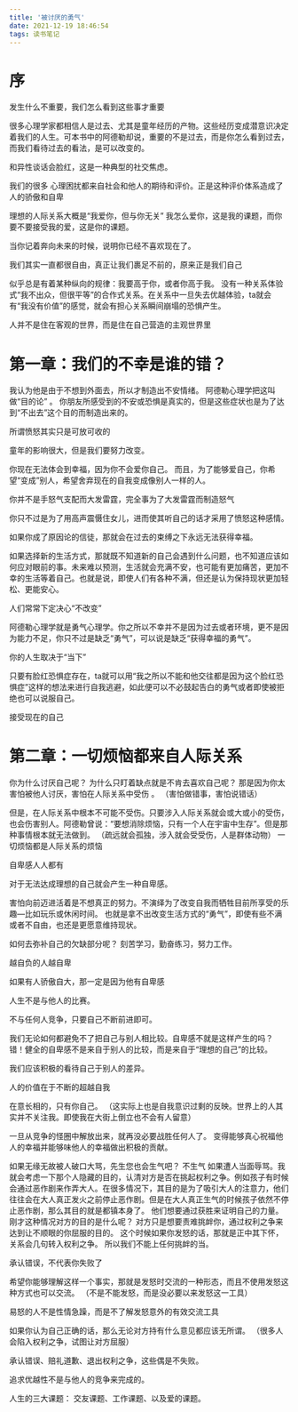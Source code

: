 ```yaml
---
title: '被讨厌的勇气'
date: 2021-12-19 18:46:54
tags: 读书笔记
---
```


 
# 序
发生什么不重要，我们怎么看到这些事才重要

很多心理学家都相信人是过去、尤其是童年经历的产物。这些经历变成潜意识决定着我们的人生。可本书中的阿德勒却说，重要的不是过去，而是你怎么看到过去，而我们看待过去的看法，是可以改变的。 

和异性谈话会脸红，这是一种典型的社交焦虑。 

我们的很多 心理困扰都来自社会和他人的期待和评价。正是这种评价体系造成了人的骄傲和自卑 

理想的人际关系大概是“我爱你，但与你无关” 我怎么爱你，这是我的课题，而你要不要接受我的爱，这是你的课题。

当你记着奔向未来的时候，说明你已经不喜欢现在了。 

我们其实一直都很自由，真正让我们裹足不前的，原来正是我们自己

似乎总是有着某种纵向的规律：我要高于你，或者你高于我。 没有一种关系体验式“我不出众，但很平等”的合作式关系。在关系中一旦失去优越体验，ta就会有“我没有价值”的感觉，就会有担心关系瞬间崩塌的恐惧产生。 

人并不是住在客观的世界，而是住在自己营造的主观世界里

# 第一章：我们的不幸是谁的错？ 
我认为他是由于不想到外面去，所以才制造出不安情绪。 阿德勒心理学把这叫做“目的论” 。 你朋友所感受到的不安或恐惧是真实的，但是这些症状也是为了达到“不出去”这个目的而制造出来的。 

所谓愤怒其实只是可放可收的

童年的影响很大，但是我们要努力改变。 

你现在无法体会到幸福，因为你不会爱你自己。 而且，为了能够爱自己，你希望“变成”别人，希望舍弃现在的自我变成像别人一样的人。

你并不是手怒气支配而大发雷霆，完全事为了大发雷霆而制造怒气

你只不过是为了用高声震慑住女儿，进而使其听自己的话才采用了愤怒这种感情。 

如果你成了原因论的信徒，那就会在过去的束缚之下永远无法获得幸福。 

如果选择新的生活方式，那就既不知道新的自己会遇到什么问题，也不知道应该如何应对眼前的事。未来难以预测，生活就会充满不安，也可能有更加痛苦，更加不幸的生活等着自己。也就是说，即使人们有各种不满，但还是认为保持现状更加轻松、更能安心。
 
人们常常下定决心“不改变” 

阿德勒心理学就是勇气心理学。你之所以不幸并不是因为过去或者环境，更不是因为能力不足，你只不过是缺乏“勇气”，可以说是缺乏“获得幸福的勇气”。

你的人生取决于“当下” 

只要有脸红恐惧症存在，ta就可以用“我之所以不能和他交往都是因为这个脸红恐惧症”这样的想法来进行自我逃避，如此便可以不必鼓起告白的勇气或者即使被拒绝也可以说服自己。

接受现在的自己

# 第二章：一切烦恼都来自人际关系  

你为什么讨厌自己呢？ 为什么只盯着缺点就是不肯去喜欢自己呢？ 那是因为你太害怕被他人讨厌，害怕在人际关系中受伤 。 （害怕做错事，害怕说错话） 

但是，在人际关系中根本不可能不受伤。只要涉入人际关系就会或大或小的受伤，也会伤害别人。阿德勒曾说：“要想消除烦恼，只有一个人在宇宙中生存”。但是那种事情根本就无法做到。 （疏远就会孤独，涉入就会受受伤，人是群体动物） 
一切烦恼都是人际关系的烦恼 

自卑感人人都有

对于无法达成理想的自己就会产生一种自卑感。 

害怕向前迈进活着是不想真正的努力。不演绎为了改变自我而牺牲目前所享受的乐趣—比如玩乐或休闲时间。 也就是拿不出改变生活方式的“勇气”，即使有些不满或者不自由，也还是更愿意维持现状。 

如何去弥补自己的欠缺部分呢？ 刻苦学习，勤奋练习，努力工作。 

越自负的人越自卑   

如果有人骄傲自大，那一定是因为他有自卑感 

人生不是与他人的比赛。 

不与任何人竞争，只要自己不断前进即可。 

我们无论如何都避免不了把自己与别人相比较。自卑感不就是这样产生的吗？  错！健全的自卑感不是来自于别人的比较，而是来自于“理想的自己”的比较。 

我们应该积极的看待自己于别人的差异。 

人的价值在于不断的超越自我 

在意长相的，只有你自己。 （这实际上也是自我意识过剩的反映。世界上的人其实并不关注我。即使我在大街上倒立也不会有人留意）

一旦从竞争的怪圈中解放出来，就再没必要战胜任何人了。 变得能够真心祝福他人的幸福并能够味他人的幸福做出积极的贡献。 

如果无缘无故被人破口大骂，先生您也会生气吧？ 不生气  如果遭人当面辱骂。我就会考虑一下那个人隐藏的目的，认清对方是否在挑起权利之争。例如孩子有时候会通过恶作剧来作弄大人。在很多情况下，其目的是为了吸引大人的注意力，他们往往会在大人真正发火之前停止恶作剧。但是在大人真正生气的时候孩子依然不停止恶作剧，那么其目的就是都镇本身了。 他们想要通过获胜来证明自己的力量。 刚才这种情况对方的目的是什么呢？ 对方只是想要责难挑衅你，通过权利之争来达到让不顺眼的你屈服的目的。 这个时候如果你发怒的话，那就是正中其下怀，关系会几句转入权利之争。 所以我们不能上任何挑衅的当。 

 承认错误，不代表你失败了 

希望你能够理解这样一个事实，那就是发怒时交流的一种形态，而且不使用发怒这种方式也可以交流。 （不是不能发怒，而是没必要以来发怒这一工具） 

易怒的人不是性情急躁，而是不了解发怒意外的有效交流工具 

如果你认为自己正确的话，那么无论对方持有什么意见都应该无所谓。 （很多人会陷入权利之争，试图让对方屈服） 

承认错误、赔礼道歉、退出权利之争，这些偶是不失败。 

追求优越性不是与他人的竞争来完成的。

人生的三大课题： 交友课题、工作课题、以及爱的课题。
 